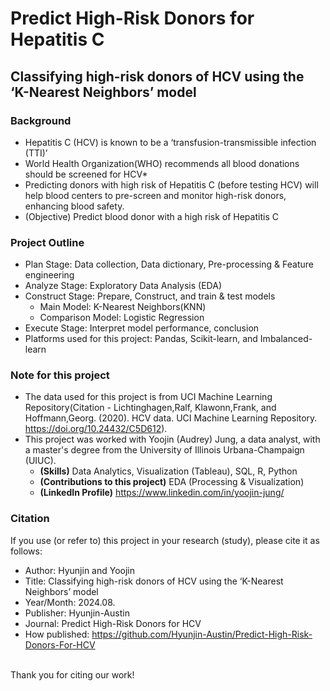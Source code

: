 # Predict High-Risk Donors for Hepatitis C
## Classifying high-risk donors of HCV using the ‘K-Nearest Neighbors’ model

### Background
* Hepatitis C (HCV) is known to be a ‘transfusion-transmissible infection (TTI)’
* World Health Organization(WHO) recommends all blood donations should be screened for HCV*
* Predicting donors with high risk of Hepatitis C (before testing HCV) will help blood centers to pre-screen and monitor high-risk donors, enhancing blood safety.
* (Objective) Predict blood donor with a high risk of Hepatitis C

### Project Outline
* Plan Stage: Data collection, Data dictionary, Pre-processing & Feature engineering
* Analyze Stage: Exploratory Data Analysis (EDA)
* Construct Stage: Prepare, Construct, and train & test models
  * Main Model: K-Nearest Neighbors(KNN)
  * Comparison Model: Logistic Regression
* Execute Stage: Interpret model performance, conclusion
* Platforms used for this project: Pandas, Scikit-learn, and Imbalanced-learn

### Note for this project
* The data used for this project is from UCI Machine Learning Repository(Citation - Lichtinghagen,Ralf, Klawonn,Frank, and Hoffmann,Georg. (2020). HCV data. UCI Machine Learning Repository. https://doi.org/10.24432/C5D612).
* This project was worked with Yoojin (Audrey) Jung, a data analyst, with a master's degree from the University of Illinois Urbana-Champaign (UIUC).
  * **(Skills)** Data Analytics, Visualization (Tableau), SQL, R, Python
  * **(Contributions to this project)** EDA (Processing & Visualization)
  * **(LinkedIn Profile)** https://www.linkedin.com/in/yoojin-jung/

### Citation
If you use (or refer to) this project in your research (study), please cite it as follows:
  * Author: Hyunjin and Yoojin
  * Title: Classifying high-risk donors of HCV using the ‘K-Nearest Neighbors’ model
  * Year/Month: 2024.08.
  * Publisher: Hyunjin-Austin
  * Journal: Predict High-Risk Donors for HCV
  * How published: https://github.com/Hyunjin-Austin/Predict-High-Risk-Donors-For-HCV <br><br>
  
Thank you for citing our work!
